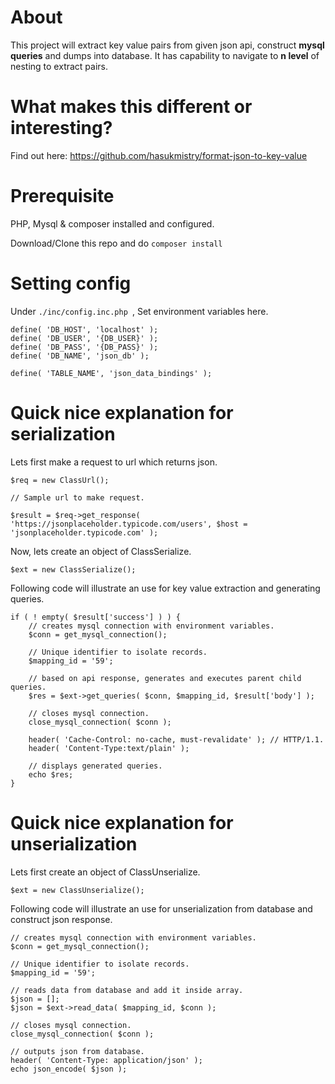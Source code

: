 # About

This project will extract key value pairs from given json api, construct **mysql queries** and dumps into database. It has capability to navigate to **n level** of nesting to extract pairs.

# What makes this different or interesting?

Find out here: https://github.com/hasukmistry/format-json-to-key-value

# Prerequisite

PHP, Mysql & composer installed and configured.

Download/Clone this repo and do `composer install`

# Setting config

Under `./inc/config.inc.php `, Set environment variables here.

```
define( 'DB_HOST', 'localhost' );
define( 'DB_USER', '{DB_USER}' );
define( 'DB_PASS', '{DB_PASS}' );
define( 'DB_NAME', 'json_db' );

define( 'TABLE_NAME', 'json_data_bindings' );
```

# Quick nice explanation for serialization

Lets first make a request to url which returns json.

```
$req = new ClassUrl();

// Sample url to make request.

$result = $req->get_response( 'https://jsonplaceholder.typicode.com/users', $host = 'jsonplaceholder.typicode.com' );
```

Now, lets create an object of ClassSerialize.

```
$ext = new ClassSerialize();
```

Following code will illustrate an use for key value extraction and generating queries.

```
if ( ! empty( $result['success'] ) ) {
    // creates mysql connection with environment variables.
    $conn = get_mysql_connection();

    // Unique identifier to isolate records.
    $mapping_id = '59';

    // based on api response, generates and executes parent child queries.
    $res = $ext->get_queries( $conn, $mapping_id, $result['body'] );

    // closes mysql connection.
    close_mysql_connection( $conn );

    header( 'Cache-Control: no-cache, must-revalidate' ); // HTTP/1.1.
    header( 'Content-Type:text/plain' );

    // displays generated queries.
    echo $res;
}
```

# Quick nice explanation for unserialization

Lets first create an object of ClassUnserialize.

```
$ext = new ClassUnserialize();
```

Following code will illustrate an use for unserialization from database and construct json response.

```
// creates mysql connection with environment variables.
$conn = get_mysql_connection();

// Unique identifier to isolate records.
$mapping_id = '59';

// reads data from database and add it inside array.
$json = [];
$json = $ext->read_data( $mapping_id, $conn );

// closes mysql connection.
close_mysql_connection( $conn );

// outputs json from database.
header( 'Content-Type: application/json' );
echo json_encode( $json );
```